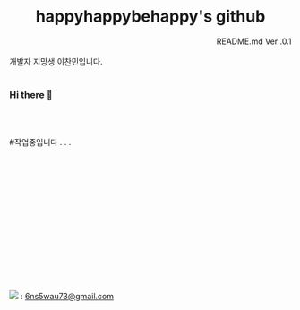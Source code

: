 



<h1 div align="center">happyhappybehappy's github </div></h1>
<div align="right"> README.md Ver .0.1</div>

<br>
개발자 지망생 이찬민입니다.
<br><br>
            
### Hi there 👋


<br><br>

#작업중입니다 . . .<br><br><br><br><br><br><br><br><br><br><br><br><br><br><br><br>
<img src="https://img.shields.io/badge/Gmail-FF0000?style=flat-square&logo=gmail&logoColor=white"/> : 6ns5wau73@gmail.com



